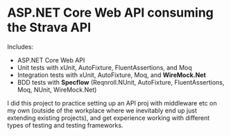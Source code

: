 # ASP.NET Core Web API consuming the Strava API

Includes:
- ASP.NET Core Web API
- Unit tests with xUnit, AutoFixture, FluentAssertions, and Moq
- Integration tests with xUnit, AutoFixture, Moq, and **WireMock.Net**
- BDD tests with **Specflow** (Reqnroll.NUnit, AutoFixture, FluentAssertions, Moq, NUnit, WireMock.Net)

I did this project to practice setting up an API proj with middleware etc on my own (outside of the workplace where we inevitably end up just extending existing projects), and get experience working with different types of testing and testing frameworks.